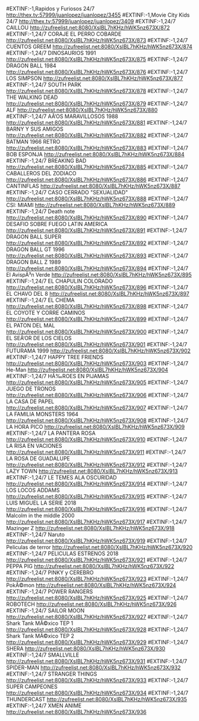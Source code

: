 
#EXTINF:-1,Rapidos y Furiosos 24/7
http://thex.tv:57999/juanlopez/juanlopez/3455
#EXTINF:-1,Movie City Kids 24/7
http://thex.tv:57999/juanlopez/juanlopez/3409
#EXTINF:-1,24/7  CAILLOU
http://zufreelist.net:8080/XsIBL7hKHz/hWK5nz673X/872
#EXTINF:-1,24/7  CORAJE EL PERRO COBARDE
http://zufreelist.net:8080/XsIBL7hKHz/hWK5nz673X/873
#EXTINF:-1,24/7  CUENTOS GREEM
http://zufreelist.net:8080/XsIBL7hKHz/hWK5nz673X/874
#EXTINF:-1,24/7  DINOSAURIOS 1991
http://zufreelist.net:8080/XsIBL7hKHz/hWK5nz673X/875
#EXTINF:-1,24/7  DRAGON BALL 1984
http://zufreelist.net:8080/XsIBL7hKHz/hWK5nz673X/876
#EXTINF:-1,24/7  LOS SIMPSON
http://zufreelist.net:8080/XsIBL7hKHz/hWK5nz673X/877
#EXTINF:-1,24/7  SOUTH PARK
http://zufreelist.net:8080/XsIBL7hKHz/hWK5nz673X/878
#EXTINF:-1,24/7  THE WALKING DEAD
http://zufreelist.net:8080/XsIBL7hKHz/hWK5nz673X/879
#EXTINF:-1,24/7 ALF
http://zufreelist.net:8080/XsIBL7hKHz/hWK5nz673X/880
#EXTINF:-1,24/7 AÃ‘OS MARAVILLOSOS 1988
http://zufreelist.net:8080/XsIBL7hKHz/hWK5nz673X/881
#EXTINF:-1,24/7 BARNY Y SUS AMIGOS
http://zufreelist.net:8080/XsIBL7hKHz/hWK5nz673X/882
#EXTINF:-1,24/7 BATMAN 1966 RETRO
http://zufreelist.net:8080/XsIBL7hKHz/hWK5nz673X/883
#EXTINF:-1,24/7 BOB ESPONJA
http://zufreelist.net:8080/XsIBL7hKHz/hWK5nz673X/884
#EXTINF:-1,24/7 BREAKING  BAD
http://zufreelist.net:8080/XsIBL7hKHz/hWK5nz673X/885
#EXTINF:-1,24/7 CABALLEROS DEL ZODIACO
http://zufreelist.net:8080/XsIBL7hKHz/hWK5nz673X/886
#EXTINF:-1,24/7 CANTINFLAS
http://zufreelist.net:8080/XsIBL7hKHz/hWK5nz673X/887
#EXTINF:-1,24/7 CASO CERRADO "SEXUALIDAD"
http://zufreelist.net:8080/XsIBL7hKHz/hWK5nz673X/888
#EXTINF:-1,24/7 CSI: MIAMI
http://zufreelist.net:8080/XsIBL7hKHz/hWK5nz673X/889
#EXTINF:-1,24/7 Death note
http://zufreelist.net:8080/XsIBL7hKHz/hWK5nz673X/890
#EXTINF:-1,24/7 DESAFIO SOBRE FUEGO LATIN AMERICA
http://zufreelist.net:8080/XsIBL7hKHz/hWK5nz673X/891
#EXTINF:-1,24/7 DRAGON  BALL SUPER
http://zufreelist.net:8080/XsIBL7hKHz/hWK5nz673X/892
#EXTINF:-1,24/7 DRAGON BALL GT 1996
http://zufreelist.net:8080/XsIBL7hKHz/hWK5nz673X/893
#EXTINF:-1,24/7 DRAGON BALL Z 1989
http://zufreelist.net:8080/XsIBL7hKHz/hWK5nz673X/894
#EXTINF:-1,24/7 El AvispÃ³n Verde
http://zufreelist.net:8080/XsIBL7hKHz/hWK5nz673X/895
#EXTINF:-1,24/7 EL CHAPULIN COLORADO
http://zufreelist.net:8080/XsIBL7hKHz/hWK5nz673X/896
#EXTINF:-1,24/7 EL CHAVO DEL 8
http://zufreelist.net:8080/XsIBL7hKHz/hWK5nz673X/897
#EXTINF:-1,24/7 EL CHEMA
http://zufreelist.net:8080/XsIBL7hKHz/hWK5nz673X/898
#EXTINF:-1,24/7 EL COYOTE Y CORRE CAMINOS
http://zufreelist.net:8080/XsIBL7hKHz/hWK5nz673X/899
#EXTINF:-1,24/7 EL PATON DEL MAL
http://zufreelist.net:8080/XsIBL7hKHz/hWK5nz673X/900
#EXTINF:-1,24/7 EL SEÃ‘OR DE LOS CIELOS
http://zufreelist.net:8080/XsIBL7hKHz/hWK5nz673X/901
#EXTINF:-1,24/7 FUTURAMA 1999
http://zufreelist.net:8080/XsIBL7hKHz/hWK5nz673X/902
#EXTINF:-1,24/7 HAPPY TREE FRIENDS
http://zufreelist.net:8080/XsIBL7hKHz/hWK5nz673X/903
#EXTINF:-1,24/7 He-Man
http://zufreelist.net:8080/XsIBL7hKHz/hWK5nz673X/904
#EXTINF:-1,24/7 HÃ‰ROES EN PIJAMAS
http://zufreelist.net:8080/XsIBL7hKHz/hWK5nz673X/905
#EXTINF:-1,24/7 JUEGO DE TRONOS
http://zufreelist.net:8080/XsIBL7hKHz/hWK5nz673X/906
#EXTINF:-1,24/7 LA CASA DE PAPEL
http://zufreelist.net:8080/XsIBL7hKHz/hWK5nz673X/907
#EXTINF:-1,24/7 LA FAMILIA MONSTERS 1964
http://zufreelist.net:8080/XsIBL7hKHz/hWK5nz673X/908
#EXTINF:-1,24/7 LA HORA PICO
http://zufreelist.net:8080/XsIBL7hKHz/hWK5nz673X/909
#EXTINF:-1,24/7 LA PANTERA ROSA
http://zufreelist.net:8080/XsIBL7hKHz/hWK5nz673X/910
#EXTINF:-1,24/7 LA RISA EN VACIONES
http://zufreelist.net:8080/XsIBL7hKHz/hWK5nz673X/911
#EXTINF:-1,24/7 LA ROSA DE GUADALUPE
http://zufreelist.net:8080/XsIBL7hKHz/hWK5nz673X/912
#EXTINF:-1,24/7 LAZY TOWN
http://zufreelist.net:8080/XsIBL7hKHz/hWK5nz673X/913
#EXTINF:-1,24/7 LE TEMES ALA OSCURIDAD
http://zufreelist.net:8080/XsIBL7hKHz/hWK5nz673X/914
#EXTINF:-1,24/7 LOS LOCOS ADDAMS
http://zufreelist.net:8080/XsIBL7hKHz/hWK5nz673X/915
#EXTINF:-1,24/7 LUIS MIGUEL LA SERIE 2018
http://zufreelist.net:8080/XsIBL7hKHz/hWK5nz673X/916
#EXTINF:-1,24/7 Malcolm in the middle 2000
http://zufreelist.net:8080/XsIBL7hKHz/hWK5nz673X/917
#EXTINF:-1,24/7 Mazinger Z
http://zufreelist.net:8080/XsIBL7hKHz/hWK5nz673X/918
#EXTINF:-1,24/7 Naruto
http://zufreelist.net:8080/XsIBL7hKHz/hWK5nz673X/919
#EXTINF:-1,24/7 Peliculas de terror
http://zufreelist.net:8080/XsIBL7hKHz/hWK5nz673X/920
#EXTINF:-1,24/7 PELICULAS ESTRENOS 2018
http://zufreelist.net:8080/XsIBL7hKHz/hWK5nz673X/921
#EXTINF:-1,24/7 PEPPA PIG
http://zufreelist.net:8080/XsIBL7hKHz/hWK5nz673X/922
#EXTINF:-1,24/7 PINKY y CEREBRO
http://zufreelist.net:8080/XsIBL7hKHz/hWK5nz673X/923
#EXTINF:-1,24/7 PokÃ©mon
http://zufreelist.net:8080/XsIBL7hKHz/hWK5nz673X/924
#EXTINF:-1,24/7 POWER RANGERS
http://zufreelist.net:8080/XsIBL7hKHz/hWK5nz673X/925
#EXTINF:-1,24/7 ROBOTECH
http://zufreelist.net:8080/XsIBL7hKHz/hWK5nz673X/926
#EXTINF:-1,24/7 SAILOR MOON
http://zufreelist.net:8080/XsIBL7hKHz/hWK5nz673X/927
#EXTINF:-1,24/7 Shark Tank MÃ©xico TEP 1
http://zufreelist.net:8080/XsIBL7hKHz/hWK5nz673X/928
#EXTINF:-1,24/7 Shark Tank MÃ©xico TEP 2
http://zufreelist.net:8080/XsIBL7hKHz/hWK5nz673X/929
#EXTINF:-1,24/7 SHERA
http://zufreelist.net:8080/XsIBL7hKHz/hWK5nz673X/930
#EXTINF:-1,24/7 SMALLVILLE
http://zufreelist.net:8080/XsIBL7hKHz/hWK5nz673X/931
#EXTINF:-1,24/7 SPIDER-MAN
http://zufreelist.net:8080/XsIBL7hKHz/hWK5nz673X/932
#EXTINF:-1,24/7 STRANGER THINGS
http://zufreelist.net:8080/XsIBL7hKHz/hWK5nz673X/933
#EXTINF:-1,24/7 SUPER CAMPEONES
http://zufreelist.net:8080/XsIBL7hKHz/hWK5nz673X/934
#EXTINF:-1,24/7 THUNDERCAST
http://zufreelist.net:8080/XsIBL7hKHz/hWK5nz673X/935
#EXTINF:-1,24/7 XMEN ANIME
http://zufreelist.net:8080/XsIBL7hKHz/hWK5nz673X/936
